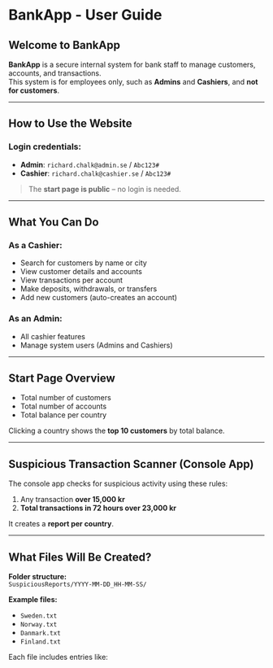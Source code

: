 # BankApp - User Guide

## Welcome to BankApp

**BankApp** is a secure internal system for bank staff to manage customers, accounts, and transactions.  
This system is for employees only, such as **Admins** and **Cashiers**, and **not for customers**.

---

## How to Use the Website

### Login credentials:

- **Admin**: `richard.chalk@admin.se` / `Abc123#`  
- **Cashier**: `richard.chalk@cashier.se` / `Abc123#`

> The **start page is public** – no login is needed.

---

## What You Can Do

### As a **Cashier**:
- Search for customers by name or city  
- View customer details and accounts  
- View transactions per account  
- Make deposits, withdrawals, or transfers  
- Add new customers (auto-creates an account)  

### As an **Admin**:
- All cashier features  
- Manage system users (Admins and Cashiers)  

---

## Start Page Overview

- Total number of customers  
- Total number of accounts  
- Total balance per country  

Clicking a country shows the **top 10 customers** by total balance.

---

## Suspicious Transaction Scanner (Console App)

The console app checks for suspicious activity using these rules:

1. Any transaction **over 15,000 kr**  
2. **Total transactions in 72 hours over 23,000 kr**

It creates a **report per country**.

---

## What Files Will Be Created?

**Folder structure:**  
`SuspiciousReports/YYYY-MM-DD_HH-MM-SS/`

**Example files:**
- `Sweden.txt`  
- `Norway.txt`  
- `Danmark.txt`  
- `Finland.txt`  

Each file includes entries like:

